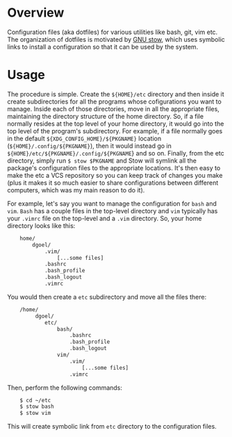 # Overview

Configuration files (aka dotfiles) for various utilities like bash, git, vim
etc. The organization of dotfiles is motivated by [GNU
stow](http://brandon.invergo.net/news/2012-05-26-using-gnu-stow-to-manage-your-dotfiles.html),
which uses symbolic links to install a configuration so that it can be used by
the system.

# Usage

The procedure is simple. Create the `${HOME}/etc` directory and then inside it
create subdirectories for all the programs whose cofigurations you want to
manage. Inside each of those directories, move in all the appropriate files,
maintaining the directory structure of the home directory. So, if a file
normally resides at the top level of your home directory, it would go into the
top level of the program's subdirectory. For example, if a file normally goes in
the default `${XDG_CONFIG_HOME}/${PKGNAME}` location
(`${HOME}/.config/${PKGNAME}`), then it would instead go in
`${HOME}/etc/${PKGNAME}/.config/${PKGNAME`} and so on. Finally, from the etc
directory, simply run `$ stow $PKGNAME` and Stow will symlink all the package's
configuration files to the appropriate locations. It's then easy to make the etc
a VCS repository so you can keep track of changes you make (plus it makes it so
much easier to share configurations between different computers, which was my
main reason to do it).

For example, let's say you want to manage the configuration for `bash` and `vim`.
`Bash` has a couple files in the top-level directory and `vim` typically has your
`.vimrc` file on the top-level and a `.vim` directory. So, your home directory
looks like this:

```bash
    home/
        dgoel/
            .vim/
                [...some files]
            .bashrc
            .bash_profile
            .bash_logout
            .vimrc
```

You would then create a `etc` subdirectory and move all the files there:

```bash
    /home/
         dgoel/
            etc/
                bash/
                    .bashrc
                    .bash_profile
                    .bash_logout
                vim/
                    .vim/
                        [...some files]
                    .vimrc
```

Then, perform the following commands:

```bash
    $ cd ~/etc
    $ stow bash
    $ stow vim
```
This will create symbolic link from `etc` directory to the configuration files.
